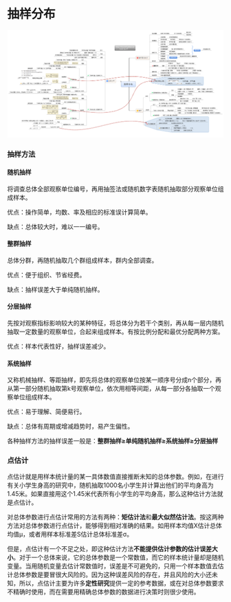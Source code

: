 # 抽样分布



![5-抽样分布](../pic/5-抽样分布.png)

### 抽样方法

#### 随机抽样

将调查总体全部观察单位编号，再用抽签法或随机数字表随机抽取部分观察单位组成样本。

优点：操作简单，均数、率及相应的标准误计算简单。 

缺点：总体较大时，难以一一编号。

#### 整群抽样

总体分群，再随机抽取几个群组成样本，群内全部调查。

优点：便于组织、节省经费。

缺点：抽样误差大于单纯随机抽样。

#### 分层抽样

先按对观察指标影响较大的某种特征，将总体分为若干个类别，再从每一层内随机抽取一定数量的观察单位，合起来组成样本。有按比例分配和最优分配两种方案。

优点：样本代表性好，抽样误差减少。

#### 系统抽样

又称机械抽样、等距抽样，即先将总体的观察单位按某一顺序号分成n个部分，再从第一部分随机抽取第k号观察单位，依次用相等间距，从每一部分各抽取一个观察单位组成样本。

优点：易于理解、简便易行。

缺点：总体有周期或增减趋势时，易产生偏性。

各种抽样方法的抽样误差一般是：**整群抽样≥单纯随机抽样≥系统抽样≥分层抽样**



### 点估计

点估计就是用样本统计量的某一具体数值直接推断未知的总体参数。例如，在进行有关小学生身高的研究中，随机抽取1000名小学生并计算出他们的平均身高为1.45米。如果直接用这个1.45米代表所有小学生的平均身高，那么这种估计方法就是点估计。

对总体参数进行点估计常用的方法有两种：**矩估计法**和**最大似然估计法**。按这两种方法对总体参数进行点估计，能够得到相对准确的结果。如用样本均值X估计总体均值µ，或者用样本标准差S估计总体标准差σ。

但是，点估计有一个不足之处，即这种估计方法**不能提供估计参数的估计误差大小**。对于一个总体来说，它的总体参数是一个常数值，而它的样本统计量却是随机变量。当用随机变量去估计常数值时，误差是不可避免的，只用一个样本数值去估计总体参数是要冒很大风险的。因为这种误差风险的存在，并且风险的大小还未知，所以，点估计主要为许多**定性研究**提供一定的参考数据，或在对总体参数要求不精确时使用，而在需要用精确总体参数的数据进行决策时则很少使用。